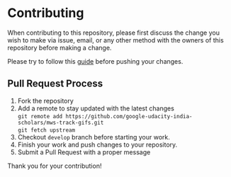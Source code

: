 # Contributing

When contributing to this repository, please first discuss the change you wish to make via issue,
email, or any other method with the owners of this repository before making a change.

Please try to follow this [guide]( https://udacity.github.io/git-styleguide/) before pushing your changes.

## Pull Request Process

1. Fork the repository
2. Add a remote to stay updated with the latest changes <br>
```git remote add https://github.com/google-udacity-india-scholars/mws-track-gifs.git``` <br>
```git fetch upstream```
3. Checkout ```develop``` branch before starting your work.
4. Finish your work and push changes to your repository.
5. Submit a Pull Request with a proper message

Thank you for your contribution!